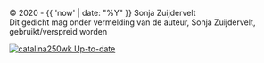 
© 2020 - {{ 'now' | date: "%Y" }} Sonja Zuijdervelt\
Dit gedicht mag onder vermelding van de auteur, Sonja Zuijdervelt, gebruikt/verspreid worden

[![catalina250wk Up-to-date](https://github.com/catalina250wk/catalina250wk/actions/workflows/jekyll.yml/badge.svg)](https://github.com/catalina250wk/catalina250wk/actions/workflows/jekyll.yml)
